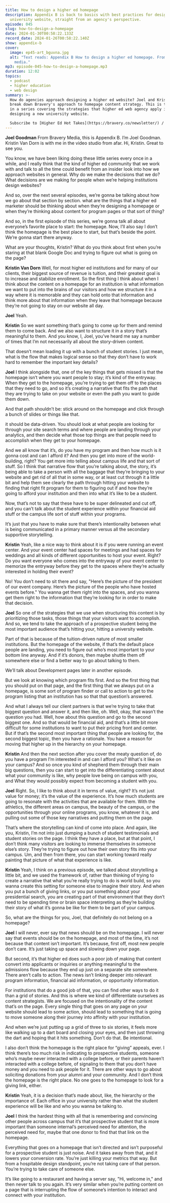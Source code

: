 ```yaml
---
title: How to design a higher ed homepage
description: Appendix B is back to basics with best practices for designing a
  university website, straight from an agency's perspective.
episode: 045
slug: how-to-design-a-homepage
date: 2024-01-30T00:58:22.133Z
record_date: 2024-01-26T00:58:22.140Z
show: appendix-b
cover:
  image: ep45-art_bguvna.jpg
  alt: "Text reads: Appendix B How to design a higher ed homepage. From bravery
    media."
mp3: episode-045-how-to-design-a-homepage.mp3
duration: 12:02
topics:
  - podcast
  - higher education
  - web design
summary: >-
  How do agencies approach designing a higher ed website? Joel and Kristin
  break down Bravery's approach to homepage content strategy. This is the first
  in a series covering the strategies that higher ed web agency apply in
  designing a new university website.

  Subscribe to [Higher Ed Hot Takes](https://bravery.co/newsletter/) / Get your [Benchmark Web Performance](https://bravery.co/benchmark/) report
---
```

**Joel Goodman**
From Bravery Media, this is Appendix B. I’m Joel Goodman. Kristin Van Dorn is with me in the video studio from afar. Hi, Kristin. Great to see you.

You know, we have been liking doing these little series every once in a while, and I really think that the kind of higher ed community that we work with and talk to all the time could benefit from an insider look into how we approach websites in general. Why do we make the decisions that we do? What decisions are we making for people when we’re helping institutions design websites?

And so, over the next several episodes, we’re gonna be talking about how we go about that section by section. what are the things that a higher ed marketer should be thinking about when they’re designing a homepage or when they’re thinking about content for program pages or that sort of thing?

And so, in the first episode of this series, we’re gonna talk all about everyone’s favorite place to start: the homepage. Now, I’ll also say I don’t think the homepage is the best place to start, but that’s beside the point. We’re gonna start there anyway.

What are your thoughts, Kristin? What do you think about first when you’re staring at that blank Google Doc and trying to figure out what is going on the page?

**Kristin Van Dorn**
Well, for most higher ed institutions and for many of our clients, their biggest source of revenue is tuition, and their greatest goal is to increase and stabilize enrollment. So the first thing I think about when I think about the content on a homepage for an institution is what information we want to put into the brains of our visitors and how we structure it in a way where it is memorable and they can hold onto that information and think more about that information when they leave that homepage because they’re not going to stay on our website all day.

**Joel**
Yeah.

**Kristin**
So we want something that’s going to come up for them and remind them to come back. And we also want to structure it in a story that’s meaningful to them. And you know, I, Joel, you’ve heard me say a number of times that I’m not necessarily all about the story-driven content.

That doesn’t mean loading it up with a bunch of student stories. I just mean, what is the flow that makes logical sense so that they don’t have to work hard to remember the important key details?

**Joel**
I think alongside that, one of the key things that gets missed is that the homepage isn’t where you want people to stay; it’s kind of the entryway. When they get to the homepage, you’re trying to get them off to the places that they need to go, and so it’s creating a narrative that fits the path that they are trying to take on your website or even the path you want to guide them down.

And that path shouldn’t be: stick around on the homepage and click through a bunch of slides or things like that.

it should be data-driven. You should look at what people are looking for through your site search terms and where people are landing through your analytics, and then decide what those top things are that people need to accomplish when they get to your homepage.

And we all know that it’s, do you have my program and then how much is it gonna cost and can I afford it? And then you get into more of the world-building, right? You get more into telling about campus life and that sort of stuff. So I think that narrative flow that you’re talking about, the story, it’s being able to take a person with all the baggage that they’re bringing to your website and get rid of all that in some way, or at least cut through it a little bit and help them see clearly the path through hitting your website to finding that right fit program for them to figuring out if and how they’re going to afford your institution and then into what it’s like to be a student.

Now, that’s not to say that these have to be super delineated and cut off, and you can’t talk about the student experience within your financial aid stuff or the campus life sort of stuff within your programs.

It’s just that you have to make sure that there’s intentionality between what is being communicated in a primary manner versus all the secondary supportive storytelling.

**Kristin**
Yeah, like a nice way to think about it is if you were running an event center. And your event center had spaces for meetings and had spaces for weddings and all kinds of different opportunities to host your event. Right? Do you want everyone who comes into the entryway of your event center to memorize the entryway before they get to the spaces where they’re actually interested in holding their event?

No! You don’t need to sit there and say, "Here’s the picture of the president of our event company. Here’s the picture of the people who have hosted events before." You wanna get them right into the spaces, and you wanna get them right to the information that they’re looking for in order to make that decision.

**Joel**
So one of the strategies that we use when structuring this content is by prioritizing those tasks, those things that your visitors want to accomplish. And so, we tend to take the approach of a prospective student being the most important audience that’s hitting your, hitting a university website.

Part of that is because of the tuition-driven nature of most smaller institutions. But the homepage of the website, if that’s the default place people are landing, you need to figure out who’s most important to your bottom line anyway. And if it’s donors, then maybe shuttle them off somewhere else or find a better way to go about talking to them.

We’ll talk about Development pages later in another episode.

But we look at knowing which program fits first. And so the first thing that you should put on that page, and the first thing that we always put on a homepage, is some sort of program finder or call to action to get to the program listing that an institution has so that that question’s answered.

And what I always tell our client partners is that we’re trying to take that biggest question and answer it, and then like, oh. Well, okay, that wasn’t the question you had. Well, how about this question and go to the second biggest one. And so that would be financial aid, and that’s a little bit more difficult for some institutions to want to put their pricing front and center. But if that’s the second most important thing that people are looking for, the second biggest topic, then you have a rationale. You have a reason for moving that higher up in the hierarchy on your homepage.

**Kristin**
And then the next section after you cover the meaty question of, do you have a program I’m interested in and can I afford you? What's it like on your campus? And so once you kind of shepherd them through their main big questions, then you can start to get into the differentiating content about what your community is like, why people love being on campus with you, and What they would possibly expect from becoming a student with you.

**Joel**
Right. So, I like to think about it in terms of value, right? It’s not just value for money; it’s the value of the experience. It’s how much students are going to resonate with the activities that are available for them. With the athletics, the different areas on campus, the beauty of the campus, or the opportunities through your online programs, you know, whatever it is, and pulling out some of those key narratives and putting them on the page.

That’s where the storytelling can kind of come into place. And again, like you, Kristin, I’m not into just dumping a bunch of student testimonials and student stories on the page. I think they have a place, but at that point, I don’t think many visitors are looking to immerse themselves in someone else’s story. They’re trying to figure out how their own story fits into your campus. Um, and then from there, you can start working toward really painting that picture of what that experience is like.

**Kristin**
Yeah, I think on a previous episode, we talked about storytelling a little bit, and we used the framework of, rather than thinking of trying to create a narrative that what you’re really trying to do is world build, so you wanna create this setting for someone else to imagine their story. And when you put a bunch of giving links, or you put something about your presidential search, you are creating part of that environment that they don’t need to be spending time or brain space interpreting as they’re building their story of what it’s gonna be like for them to be part of your campus.

So, what are the things for you, Joel, that definitely do not belong on a homepage?

**Joel**
I will never, ever say that news should be on the homepage. I will never say that events should be on the homepage, and most of the time, it’s not because that content isn’t important. It’s because, first off, most new people don’t care. It’s just taking up space and slowing down your page.

But second, it’s that higher ed does such a poor job of making that content convert into applicants or inquiries or anything meaningful to the admissions flow because they end up just on a separate site somewhere. There aren’t calls to action. The news isn’t linking deeper into relevant program information, financial aid information, or opportunity information.

For institutions that do a good job of that, you can find other ways to do it than a grid of stories. And this is where we kind of differentiate ourselves as content strategists. We are focused on the intentionality of the content that’s on the page. Every single thing that goes on any page on your website should lead to some action, should lead to something that is going to move someone along their journey into affinity with your institution.

And when we’re just putting up a grid of three to six stories, it feels more like walking up to a dart board and closing your eyes, and then just throwing the dart and hoping that it hits something. Don’t do that. Be intentional.

I also don’t think the homepage is the right place for “giving” appeals, ever. I think there’s too much risk in indicating to prospective students, someone who’s maybe never interacted with a college before, or their parents haven’t interacted with a college before, of signaling to them that you don’t have money and you need to ask people for it. There are other ways to go about soliciting donations from your alumni and your community. And I don’t think the homepage is the right place. No one goes to the homepage to look for a giving link, either.

**Kristin**
Yeah, it is a decision that’s made about, like, the hierarchy or the importance of. Each office in your university rather than what the student experience will be like and who you wanna be talking to.

**Joel**
I think the hardest thing with all that is remembering and convincing other people across campus that it’s that prospective student that is more important than someone internal’s perceived need for attention, the perceived need for, maybe that one donor to find that that link on the homepage.

Everything that goes on a homepage that isn’t directed and isn’t purposeful for a prospective student is just noise. And it takes away from that, and it lowers your conversion rate. You’re just killing your metrics that way. But from a hospitable design standpoint, you’re not taking care of that person. You’re trying to take care of someone else.

It’s like going to a restaurant and having a server say, "Hi, welcome in," and then never talk to you again. It’s very similar when you’re putting content on a page that is interrupting the flow of someone’s intention to interact and connect with your institution.


